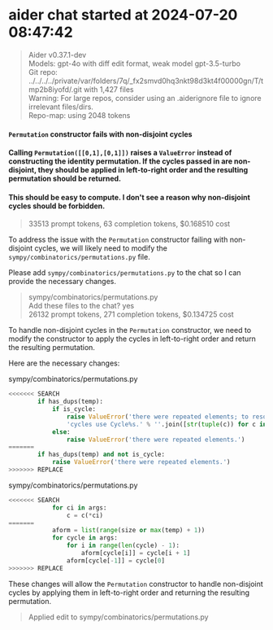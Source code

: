 
# aider chat started at 2024-07-20 08:47:42

> Aider v0.37.1-dev  
> Models: gpt-4o with diff edit format, weak model gpt-3.5-turbo  
> Git repo: ../../../../private/var/folders/7q/_fx2smvd0hq3nkt98d3kt4f00000gn/T/tmp2b8iyofd/.git with 1,427 files  
> Warning: For large repos, consider using an .aiderignore file to ignore irrelevant files/dirs.  
> Repo-map: using 2048 tokens  

#### `Permutation` constructor fails with non-disjoint cycles  
#### Calling `Permutation([[0,1],[0,1]])` raises a `ValueError` instead of constructing the identity permutation.  If the cycles passed in are non-disjoint, they should be applied in left-to-right order and the resulting permutation should be returned.  
####   
#### This should be easy to compute.  I don't see a reason why non-disjoint cycles should be forbidden.  
> 33513 prompt tokens, 63 completion tokens, $0.168510 cost  

To address the issue with the `Permutation` constructor failing with non-disjoint cycles, we will likely need to modify the `sympy/combinatorics/permutations.py` file.

Please add `sympy/combinatorics/permutations.py` to the chat so I can provide the necessary changes.

> sympy/combinatorics/permutations.py  
> Add these files to the chat? yes  
> 26132 prompt tokens, 271 completion tokens, $0.134725 cost  

To handle non-disjoint cycles in the `Permutation` constructor, we need to modify the constructor to apply the cycles in left-to-right order and return the resulting permutation.

Here are the necessary changes:

sympy/combinatorics/permutations.py
```python
<<<<<<< SEARCH
        if has_dups(temp):
            if is_cycle:
                raise ValueError('there were repeated elements; to resolve '
                'cycles use Cycle%s.' % ''.join([str(tuple(c)) for c in args]))
            else:
                raise ValueError('there were repeated elements.')
=======
        if has_dups(temp) and not is_cycle:
            raise ValueError('there were repeated elements.')
>>>>>>> REPLACE
```

sympy/combinatorics/permutations.py
```python
<<<<<<< SEARCH
            for ci in args:
                c = c(*ci)
=======
            aform = list(range(size or max(temp) + 1))
            for cycle in args:
                for i in range(len(cycle) - 1):
                    aform[cycle[i]] = cycle[i + 1]
                aform[cycle[-1]] = cycle[0]
>>>>>>> REPLACE
```

These changes will allow the `Permutation` constructor to handle non-disjoint cycles by applying them in left-to-right order and returning the resulting permutation.

> Applied edit to sympy/combinatorics/permutations.py  
